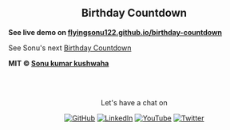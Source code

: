 

<h2 align="center">Birthday Countdown</h2>



**See live demo on [flyingsonu122.github.io/birthday-countdown](https://flyingsonu122.github.io/birthday-countdown)**

See Sonu's next [Birthday Countdown](https://flyingsonu122.github.io/birthday-countdown/v2/index.html)

<!--

Download as [Android App](https://github.com/flyingsonu122/resources/releases/download/v1.0/birthday-countdown.apk)

-->

**MIT &copy; [Sonu kumar kushwaha](https://github.com/flyingsonu122)**


<br><br>
<p align="center"> Let's have a chat on </p> 
<p align="center">
	<a href="https://github.com/flyingsonu122"><img src="https://img.shields.io/github/followers/flyingsonu122.svg?label=GitHub&style=social" alt="GitHub"></a>
	<a href="https://www.linkedin.com/in/sonukumarkushwaha/"><img src="https://img.shields.io/badge/LinkedIn--_.svg?style=social&logo=linkedin" alt="LinkedIn"></a>
	<a href="https://www.youtube.com/channel/UCugIYeIc-HzCp-SZxRwuQbA"><img src="https://img.shields.io/youtube/channel/subscribers/UCugIYeIc-HzCp-SZxRwuQbA?label=YouTube&style=social&logo=YouTube" alt="YouTube"></a>
	<a href="https://twitter.com/iamsonukushwaha"><img src="https://img.shields.io/twitter/follow/iamsonukushwaha?label=Follow&style=social" alt="Twitter"></a>
	
	
</p>
